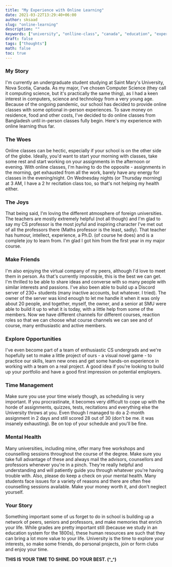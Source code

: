 ```yaml
---
title: "My Experience with Online Learning"
date: 2021-03-22T13:29:40+06:00
author: sksaad
slug: "online-learning"
description: ""
keywords: ["university", "onlline-class", "canada", "education", "experience", "tourism"]
draft: false
tags: ["thoughts"]
math: false
toc: true
---
```


### My Story

I'm currently an undergraduate student studying at Saint Mary's University, Nova Scotia, Canada. As my major, I've chosen Computer Science (they call it computing science, but it's practically the same thing), as I had a keen interest in computers, science and technology from a very young age. Because of the ongoing pandemic, our school has decided to provide online classes with some optional in-person experiences. To save money on residence, food and other costs, I've decided to do online classes from Bangladesh until in-person classes fully begin. Here's my experience with online learning thus far.

### The Woes

Online classes can be hectic, especially if your school is on the other side of the globe. Ideally, you'd want to start your morning with classes, take some rest and start working on your assignments in the afternoon or evening. With online classes, I'm having to do the opposite - assignments in the morning, get exhausted from all the work, barely have any energy for classes in the evening/night. On Wednesday nights (or Thursday morning) at 3 AM, I have a 2 hr recitation class too, so that's not helping my health either.

### The Joys

That being said, I'm loving the different atmosphere of foreign universities. The teachers are mostly extremely helpful (not all though) and I'm glad to say my CS professor is the most joyful and inspiring character I've met out of all the professors there (Maths professor is the least, sadly). That teacher has humour, intellect, experience, a Ph.D. (of course he does) and is a complete joy to learn from. I'm glad I got him from the first year in my major course.

### Make Friends

I'm also enjoying the virtual company of my peers, although I'd love to meet them in person. As that's currently impossible, this is the best we can get. I'm thrilled to be able to share ideas and converse with so many people with similar interests and passions. I've also been able to build up a Discord server of 230+ students (many inactive accounts, but whatever. I tried). The owner of the server was kind enough to let me handle it when it was only about 20 people, and together, myself, the owner, and a senior at SMU were able to build it up to what it is today, with a little help from some of the members. Now we have different channels for different courses, reaction roles so that we can choose what course channels we can see and of course, many enthusiastic and active members.

### Explore Opportunities

I've even become part of a team of enthusiastic CS undergrads and we're hopefully set to make a little project of ours - a visual novel game - to practice our skills, learn new ones and get some hands-on experience in working with a team on a real project. A good idea if you're looking to build up your portfolio and have a good first impression on potential employers.

### Time Management

Make sure you use your time wisely though, as scheduling is very important. If you procrastinate, it becomes very difficult to cope up with the horde of assignments, quizzes, tests, recitations and everything else the University throws at you. Even though I managed to do a 2-month assignment in 2 days and still scored 28 out of 30 (don't be me. it was insanely exhausting). Be on top of your schedule and you'll be fine.

### Mental Health

Many universities, including mine, offer many free workshops and counselling sessions throughout the course of the degree. Make sure you take full advantage of these and always mail the advisors, counsellors and professors whenever you're in a pinch. They're really helpful and understanding and will patiently guide you through whatever you're having trouble with. Also, please do keep a check on your mental health. Many students face issues for a variety of reasons and there are often free counselling sessions available. Make your money worth it, and don't neglect yourself.

### Your Story

Something important some of us forget to do in school is building up a network of peers, seniors and professors, and make memories that enrich your life. While grades are pretty important still (because we study in an education system for the 1800s), these human resources are such that they can bring a lot more value to your life. University is the time to explore your interests, so make some friends, do personal projects, join or form clubs and enjoy your time.

**THIS IS YOUR TIME TO SHINE. DO YOUR BEST. (^_^)**
